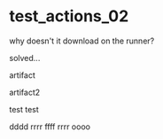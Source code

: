 # test_actions_02

why doesn't it download on the runner?

solved...

artifact

artifact2

test
test

dddd
rrrr
ffff
rrrr
oooo
